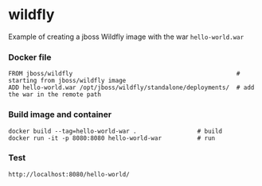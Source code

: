 # wildfly

Example of creating a jboss Wildfly image with the war `hello-world.war`

### Docker file
```
FROM jboss/wildfly                                              # starting from jboss/wildfly image
ADD hello-world.war /opt/jboss/wildfly/standalone/deployments/  # add the war in the remote path
```

### Build image and container
```
docker build --tag=hello-world-war .                 # build
docker run -it -p 8080:8080 hello-world-war          # run
```

### Test
```
http://localhost:8080/hello-world/
```






